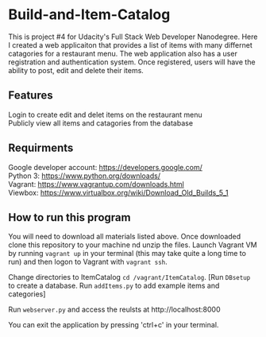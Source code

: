 # Build-and-Item-Catalog

This is project #4 for Udacity's Full Stack Web Developer Nanodegree. Here I created a web applicaiton that provides a list of items with many differnet catagories for a restaurant menu. The web application also has a user registration and authentication system. Once registered, users will have the ability to post, edit and delete their items.

## Features
Login to create edit and delet items on the restaurant menu <br>
Publicly view all items and catagories from the database

## Requirments
Google developer account: https://developers.google.com/ <br>
Python 3: https://www.python.org/downloads/ <br>
Vagrant: https://www.vagrantup.com/downloads.html <br>
Viewbox: https://www.virtualbox.org/wiki/Download_Old_Builds_5_1 <br>

## How to run this program <br>
You will need to download all materials listed above. Once downloaded clone this repository to your machine nd unzip the files. Launch Vagrant VM by running ```vagrant up``` in your terminal (this may take quite a long time to run) and then logon to Vagrant with ```vagrant ssh```.

Change directories to ItemCatalog ```cd /vagrant/ItemCatalog```. [Run ```DBsetup``` to create a database. Run ```addItems.py``` to add example items and categories]

Run ```webserver.py``` and access the reulsts at http://localhost:8000

You can exit the application by pressing 'ctrl+c' in your terminal.



